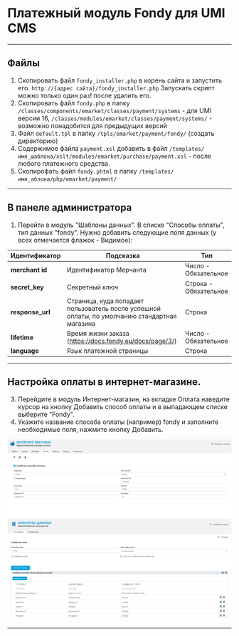 # Платежный модуль Fondy для UMI CMS

---

## Файлы

1. Скопировать файл `fondy_installer.php` в корень сайта и запустить его. `http://{адрес сайта}/fondy_installer.php` Запускать скрипт можно только один раз! после удалить его. 
2. Скопировать файл `fondy.php` в папку `/classes/components/emarket/classes/payment/systems` - для UMI версии 16, 
   `/classes/modules/emarket/classes/payment/systems/` - возможно понадобится для предыдущих версий
3. Файл `default.tpl` в папку `/tpls/emarket/payment/fondy/` (создать директорию)
4. Cодержимое файла `payment.xsl` добавить в файл
   `/templates/имя_шаблона/xslt/modules/emarket/purchase/payment.xsl` - после любого платежного средства.
5. Скопирофать файл `fondy.phtml` в папку `/templates/имя_аблона/php/emarket/payment/`

---

## В панеле администратора

1. Перейти в модуль "Шаблоны данных". В списке "Способы оплаты", тип данных "fondy". Нужно добавить следующие поля данных (у всех отмечается флажок - Видимое):

| Идентификатор | Подсказка | Тип |
| --- | --- | --- |
| **merchant id** | Идентификатор Мерчанта | Число - Обязательное |
| **secret_key** | Секретный ключ | Строка - Обязательное |
| **response_url** | Страница, куда попадает пользователь после успешной оплаты, по умолчанию стандартная магазина | Строка |
| **lifetime** | Время жизни заказа (https://docs.fondy.eu/docs/page/3/) | Число - Обязательное |
| **language** | Язык платежной страницы | Строка  |

---

## Настройка оплаты в интернет-магазине. 
3. Перейдите в модуль Интернет-магазин, на вкладке Оплата наведите курсор на кнопку Добавить способ оплаты и в выпадающем списке выберите "Fondy". 
3. Укажите название способа оплаты (например) fondy и заполните необходимые поля, нажмите кнопку Добавить.


![Скриншот][1]
![Скриншот][2]

---

[1]: https://raw.githubusercontent.com/cloudipsp/umi/master/Screenshot_1.png
[2]: https://raw.githubusercontent.com/cloudipsp/umi/master/Screenshot_2.png